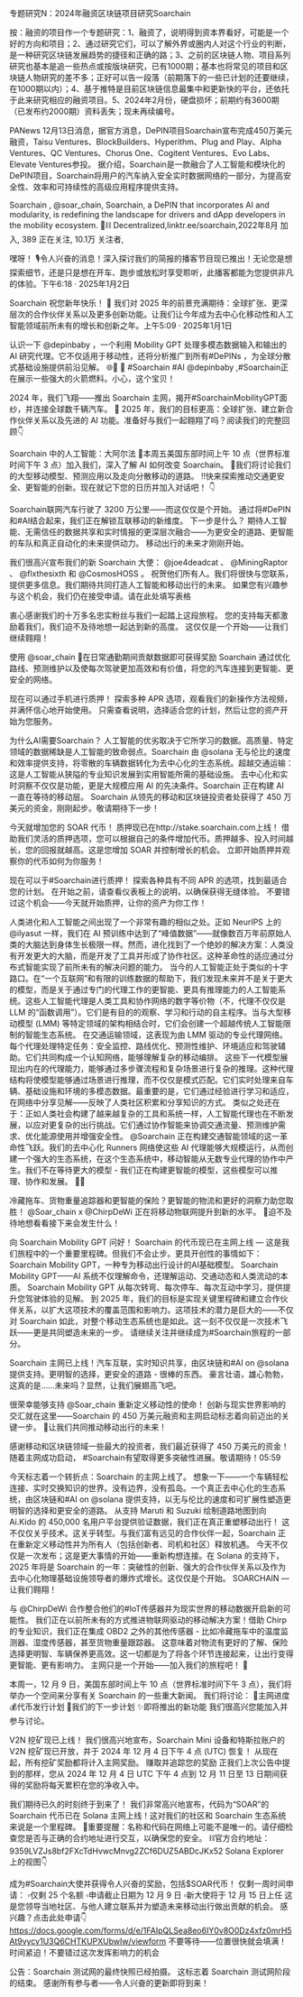专题研究N：2024年融资区块链项目研究Soarchain

按：融资的项目作一个专题研究：1、融资了，说明得到资本界看好，可能是一个好的方向和项目；2、通过研究它们，可以了解外界或圈内人对这个行业的判断，是一种研究区块链发展趋势的捷径和正确的路；3、之前的区块链人物、项目系列研究也基本是追一些热点或按版块研究，已有1000期；基本也将常见的项目和区块链人物研究的差不多；正好可以告一段落（前期落下的一些已计划的还要继续，在1000期以内）；4、基于推特是目前区块链信息最集中和更新快的平台，还依托于此来研究相应的融资项目。5、2024年2月份，硬盘损坏；前期约有3600期（已发布约2000期）资料丢失；现未再续编号。

PANews 12月13日消息，据官方消息，DePIN项目Soarchain宣布完成450万美元融资，Taisu Ventures、BlockBuilders、Hyperithm、Plug and Play、Alpha Ventures、QC Ventures、Chorus One、Cogitent Ventures、Evo Labs、Elevate Ventures参投。
据介绍，Soarchain是一款融合了人工智能和模块化的DePIN项目，Soarchain将用户的汽车纳入安全实时数据网络的一部分，为提高安全性、效率和可持续性的高级应用程序提供支持。

Soarchain
,
@soar_chain,
Soarchain, a DePIN that incorporates AI and modularity, is redefining the landscape for drivers and dApp developers in the mobility ecosystem. 🚙⛓
Decentralized,linktr.ee/soarchain,2022年8月 加入,
389 正在关注,
10.1万 关注者,


嘿呀！ 🎙️令人兴奋的消息！深入探讨我们的简报的播客节目现已推出！无论您是想探索细节，还是只是想在开车、跑步或放松时享受聆听，此播客都能为您提供非凡的体验。下午6:18 · 2025年1月2日

Soarchain 祝您新年快乐！ 🎉
我们对 2025 年的前景充满期待：全球扩张、更深层次的合作伙伴关系以及更多创新功能。让我们让今年成为去中心化移动性和人工智能领域前所未有的增长和创新之年。上午5:09 · 2025年1月1日

认识一下
@depinbaby
 ，一个利用 Mobility GPT 处理多模态数据输入和输出的 AI 研究代理。它不仅适用于移动性，还将分析推广到所有#DePINs ，为全球分散式基础设施提供前沿见解。 🌐👶 🤖 #Soarchain #AI 
@depinbaby
 ,#Soarchain正在展示一些强大的火箭燃料。小心，这个宝贝！

2024 年，我们飞翔——推出 Soarchain 主网，揭开#SoarchainMobilityGPT面纱，并连接全球数千辆汽车。
🦾 2025 年，我们的目标更高：全球扩张、建立新合作伙伴关系以及先进的 AI 功能。准备好与我们一起翱翔了吗？阅读我们的完整回顾👇

Soarchain 中的人工智能：大阿尔法
📅本周五美国东部时间上午 10 点（世界标准时间下午 3 点）加入我们，深入了解 AI 如何改变 Soarchain。
🦾我们将讨论我们的大型移动模型、预测应用以及走向分散移动的道路。
‼️快来探索推动交通更安全、更智能的创新。现在就记下您的日历并加入对话吧！ 👇

Soarchain联网汽车行驶了 3200 万公里——而这仅仅是个开始。
通过将#DePIN和#AI结合起来，我们正在解锁互联移动的新维度。
下一步是什么？
期待人工智能、无需信任的数据共享和实时情报的更深层次融合——为更安全的道路、更智能的车队和真正自动化的未来提供动力。
移动出行的未来才刚刚开始。

我们很高兴宣布我们的新 Soarchain 大使：
@joe4deadcat
 、 
@MiningRaptor
 、 
@flxthesixth
和
@CosmosHOSS
 。
祝贺他们所有人。我们将很快与您联系，提供更多信息。我们期待共同打造人工智能和移动出行的未来。
如果您有兴趣参与这个机会，我们仍在接受申请。请在此处填写表格

衷心感谢我们的十万多名忠实粉丝与我们一起踏上这段旅程。
您的支持每天都激励着我们，我们迫不及待地想一起达到新的高度。
这仅仅是一个开始——让我们继续翱翔！

使用
@soar_chain
 🚗在日常通勤期间贡献数据即可获得奖励
Soarchain 通过优化路线、预测维护以及使每次驾驶更加高效和有价值，将您的汽车连接到更智能、更安全的网络。

现在可以通过手机进行质押！
探索多种 APR 选项，观看我们的新操作方法视频，并满怀信心地开始使用。
只需查看说明，选择适合您的计划，然后让您的资产开始为您服务。

为什么AI需要S​​oarchain？
人工智能的优劣取决于它所学习的数据。高质量、特定领域的数据稀缺是人工智能的致命弱点。Soarchain 由
@solana
无与伦比的速度和效率提供支持，将零散的车辆数据转化为去中心化的生态系统。超越交通运输：这是人工智能从狭隘的专业知识发展到实用智能所需的基础设施。
去中心化和实时洞察不仅仅是功能，更是大规模应用 AI 的先决条件。Soarchain 正在构建 AI 一直在等待的移动层。
Soarchain 从领先的移动和区块链投资者处获得了 450 万美元的资金，刚刚起步。敬请期待下一步！

今天就增加您的 SOAR 代币！
质押现已在http://stake.soarchain.com上线！
借助我们灵活的质押选项，您可以根据自己的条件增加代币。质押越多、投入时间越长，您的回报就越高。这是您增加 SOAR 并控制增长的机会。
立即开始质押并观察你的代币如何为你服务！

现在可以于#Soarchain进行质押！
探索各种具有不同 APR 的选项，找到最适合您的计划。
在开始之前，请查看仪表板上的说明，以确保获得无缝体验。
不要错过这个机会——今天就开始质押，让你的资产为你工作！ 

人类进化和人工智能之间出现了一个非常有趣的相似之处。正如 NeurIPS 上的
@ilyasut
一样，我们在 AI 预训练中达到了“峰值数据”——就像数百万年前原始人类的大脑达到身体生长极限一样。然而，进化找到了一个绝妙的解决方案：人类没有开发更大的大脑，而是开发了工具并形成了协作社区。这种革命性的适应通过分布式智能实现了前所未有的解决问题的能力。
当今的人工智能正处于类似的十字路口。在“一个互联网”和有限的训练数据的帮助下，我们发现未来并不是关于更大的模型，而是关于通过专门的代理工作的更智能、更具有推理能力的人工智能系统。这些人工智能代理是人类工具和协作网络的数字等价物（不，代理不仅仅是 LLM 的“函数调用”）。它们是有目的的观察、学习和行动的自主程序。当与大型移动模型 (LMM) 等特定领域的架构相结合时，它们会创建一个超越传统人工智能限制的智能生态系统。
在交通运输领域，这表现为由 LMM 驱动的专业代理网络。每个代理处理特定任务：安全监控、路线优化、预测性维护、环境适应和驾驶辅助。它们共同构成一个认知网络，能够理解复杂的移动编排。
这些下一代模型展现出内在的代理能力，能够通过多步骤流程和复杂场景进行复杂的推理。这种代理结构将使模型能够通过场景进行推理，而不仅仅是模式匹配。它们实时处理来自车辆、基础设施和环境的多模态数据。最重要的是，它们通过经验进行学习和适应，在网络中分享见解——反映了人类社区积累和分享知识的方式。
类似之处还在于：正如人类社会构建了越来越复杂的工具和系统一样，人工智能代理也在不断发展，以应对更复杂的出行挑战。它们通过协作智能来协调交通流量、预测维护需求、优化能源使用并增强安全性。
@Soarchain
正在构建交通智能领域的这一革命性飞跃。我们的去中心化 Runners 网络使这些 AI 代理能够大规模运行，从而创建一个强大的生态系统，在这个生态系统中，移动智能从无数专业代理的协作中产生。我们不在等待更大的模型 - 我们正在构建更智能的模型，这些模型可以推理、协作和发展。 🚗🧠

冷藏拖车、货物重量追踪器和更智能的保险？更智能的物流和更好的洞察力助您取胜！
@Soar_chain
 x 
@ChirpDeWi
正在将移动物联网提升到新的水平。
🚛迫不及待地想看看接下来会发生什么！

向 Soarchain Mobility GPT 问好！
Soarchain 的代币现已在主网上线 — 这是我们旅程中的一个重要里程碑。但我们不会止步。更具开创性的事情如下：
Soarchain Mobility GPT，一种专为移动出行设计的AI基础模型。
Soarchain Mobility GPT——AI 系统不仅理解命令，还理解运动、交通动态和人类流动的本质。
Soarchain Mobility GPT 从每次转弯、每次停车、每次互动中学习，提供提升您驾驶体验的见解。
到 2025 年，我们的目标是实现关键里程碑和建立合作伙伴关系，以扩大这项技术的覆盖范围和影响力。这项技术的潜力是巨大的——不仅对 Soarchain 如此，对整个移动生态系统也是如此。这一刻不仅仅是一次技术飞跃——更是共同塑造未来的一步。
请继续关注并继续成为#Soarchain旅程的一部分。

Soarchain 主网已上线！汽车互联，实时知识共享，由区块链和#AI on 
@solana
提供支持。更明智的选择，更安全的道路 - 很棒的东西。
豪言壮语，雄心勃勃，这真的是……未来吗？显然，让我们展翅高飞吧。

很荣幸能够支持
@Soar_chain
重新定义移动性的使命！
创新与现实世界影响的交汇就在这里——Soarchain 的 450 万美元融资和主网启动标志着向前迈出的关键一步。
🚗让我们共同推动移动出行的未来！

感谢移动和区块链领域一些最大的投资者，我们最近获得了 450 万美元的资金！
随着主网成功启动， #Soarchain有望取得更多突破性进展。敬请期待！05:59

今天标志着一个转折点：Soarchain 的主网上线了。
想象一下——一个车辆轻松连接、实时交换知识的世界。没有边界，没有孤岛。一个真正去中心化的生态系统，由区块链和#AI on 
@solana
提供支持，以无与伦比的速度和可扩展性塑造更明智的选择和更安全的道路。
从支持 Maruti 和 Suzuki 绘制道路地图到向 Ai.Kido 的 450,000 名用户平台提供验证数据，我们正在真正重塑移动出行！
这不仅仅关乎技术。这关乎转型。与我们富有远见的合作伙伴一起，Soarchain 正在重新定义移动性并为所有人（包括创新者、司机和社区）释放机遇。
今天不仅仅是一次发布；这是更大事情的开始——重新构想连接。在 Solana 的支持下，2025 年将是 Soarchain 的一年：突破性的创新、强大的合作伙伴关系以及作为去中心化物理基础设施领导者的爆炸式增长。这仅仅是个开始。
SOARCHAIN — 让我们翱翔！

与
@ChirpDeWi
合作整合他们的#IoT传感器并为现实世界的移动数据开启新的可能性。
我们正在以前所未有的方式推进物联网驱动的移动解决方案！借助 Chirp 的专业知识，我们正在集成 OBD2 之外的其他传感器 - 比如冷藏拖车中的温度监测器、湿度传感器，甚至货物重量跟踪器。
这意味着对物流有更好的了解、保险选择更明智、车辆保养更高效。这一切都是为了将​​各个环节连接起来，让出行变得更智能、更有影响力。
主网只是一个开始——加入我们的旅程吧！ 🚀

本周一，12 月 9 日，美国东部时间上午 10 点（世界标准时间下午 3 点），我们将举办一个空间来分享有关 Soarchain 的一些重大新闻。
我们将讨论：
🔗主网进度
💰代币发行计划
📅我们的下一步计划
✨即将推出的新功能
我们很高兴您能加入并参与讨论。

V2N 挖矿现已上线！
我们很高兴地宣布，Soarchain Mini 设备和特斯拉账户的 V2N 挖矿现已开放，并于 2024 年 12 月 4 日下午 4 点 (UTC) 恢复！
从现在起，所有挖矿奖励都将计入主网奖励。
赚取并追踪您的奖励
正我们上次公告中提到的那样，您从 2024 年 12 月 4 日 UTC 下午 4 点到 12 月 11 日至 13 日期间获得的奖励将每天累积在您的净收入中。

我们期待已久的时刻终于到来了！
我们非常高兴地宣布，代码为“SOAR”的 Soarchain 代币已在 Solana 主网上线！这对我们的社区和 Soarchain 生态系统来说是一个里程碑。
🚨重要提醒：名称和代码在网络上可能不是唯一的。请仔细检查您是否与正确的合约地址进行交互，以确保您的安全。
⛓️官方合约地址：9359LVZJs8bf2FXcTdHvwcMnvg2ZCf6DUZ5ABDcJKx52
Solana Explorer 上的视图👇

成为#Soarchain大使并获得令人兴奋的奖励，包括$SOAR代币！
仅剩一周时间申请：
▫️仅剩 25 个名额
▫️申请截止日期为 12 月 9 日
▫️新大使将于 12 月 15 日上任
这是您领导当地社区、与他人建立联系并为塑造未来移动出行做出贡献的机会。
感兴趣？点击此处申请👇
https://docs.google.com/forms/d/e/1FAIpQLSea8eo6IY0v8O0Dz4xfz0mrH5At9vycy1U3Q6CHTKUPXUbwIw/viewform
不要等待——位置很快就会填满！
时间紧迫！不要错过这次发挥影响力的机会

公告：Soarchain 测试网的最终快照已经拍摄。
这标志着 Soarchain 测试网阶段的结束。
感谢所有参与者——令人兴奋的更新即将到来！